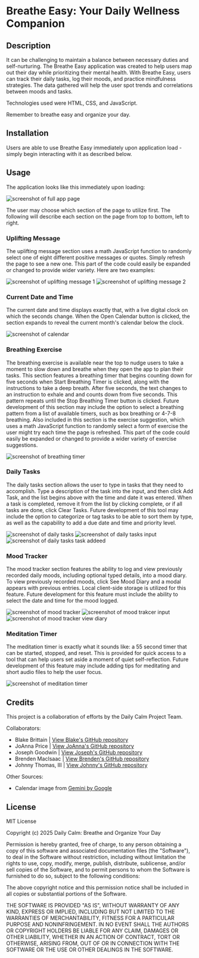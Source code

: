# Breathe Easy: Your Daily Wellness Companion

## Description

It can be challenging to maintain a balance between necessary duties and self-nurturing. The Breathe Easy application was created to help users map out their day while prioritizing their mental health. With Breathe Easy, users can track their daily tasks, log their moods, and practice mindfulness strategies. The data gathered will help the user spot trends and correlations between moods and tasks.

Technologies used were HTML, CSS, and JavaScript.

Remember to breathe easy and organize your day.

## Installation

Users are able to use Breathe Easy immediately upon application load - simply begin interacting with it as described below.

## Usage

The application looks like this immediately upon loading:

![screenshot of full app page](/assets/Full%20Page%20App.png)

The user may choose which section of the page to utilize first. The following will describe each section on the page from top to bottom, left to right. 

### Uplifting Message
The uplifting message section uses a math JavaScript function to randomly select one of eight different positive messages or quotes. Simply refresh the page to see a new one. This part of the code could easily be expanded or changed to provide wider variety. Here are two examples:

![screenshot of uplifting message 1](/assets/Uplifting%20Message%201.png)    ![screenshot of uplifting message 2](/assets/Uplifting%20Message%202.png)

### Current Date and Time
The current date and time displays exactly that, with a live digital clock on which the seconds change. When the Open Calendar button is clicked, the section expands to reveal the current month's calendar below the clock.

![screenshot of calendar](/assets/Calendar.png)

### Breathing Exercise
The breathing exercise is available near the top to nudge users to take a moment to slow down and breathe when they open the app to plan their tasks. This section features a breathing timer that begins counting down for five seconds when Start Breathing Timer is clicked, along with the instructions to take a deep breath. After five seconds, the text changes to an instruction to exhale and and counts down from five seconds. This pattern repeats until the Stop Breathing Timer button is clicked. Future development of this section may include the option to select a breathing pattern from a list of available timers, such as box breathing or 4-7-8 breathing. Also included in this section is the exercise suggestion, which uses a math JavaScript function to randomly select a form of exercise the user might try each time the page is refreshed. This part of the code could easily be expanded or changed to provide a wider variety of exercise suggestions.

![screenshot of breathing timer](/assets/Breathing%20Timer.png)

### Daily Tasks
The daily tasks section allows the user to type in tasks that they need to accomplish. Type a description of the task into the input, and then click Add Task, and the list begins above with the time and date it was entered. When a task is completed, remove it from the list by clicking complete, or if all tasks are done, click Clear Tasks. Future development of this tool may include the option to categorize or tag tasks to be able to sort them by type, as well as the capability to add a due date and time and priority level.

![screenshot of daily tasks](/assets/Daily%20Tasks.png)     ![screenshot of daily tasks input](/assets/Daily%20Tasks%20Input.png)     ![screenshot of daily tasks task addeed](/assets/Daily%20Tasks%20Task%20Added.png)

### Mood Tracker
The mood tracker section features the ability to log and view previously recorded daily moods, including optional typed details, into a mood diary. To view previously recorded moods, click See Mood Diary and a modal appears with previous entries. Local client-side storage is utilized for this feature. Future development for this feature must include the ability to select the date and time for the mood logged.

![screenshot of mood tracker](/assets/Mood%20Tracker.png)
![screenshot of mood trakcer input](/assets/Mood%20Tracker%20Input.png)
![screenshot of mood tracker view diary](/assets/Mood%20Tracker%20View%20Diary.png)

### Meditation Timer
The meditation timer is exactly what it sounds like: a 55 second timer that can be started, stopped, and reset. This is provided for quick access to a tool that can help users set aside a moment of quiet self-reflection. Future development of this feature may include adding tips for meditating and short audio files to help the user focus.

![screenshot of meditation timer](/assets/Meditation%20Timer.png)

## Credits

This project is a collaboration of efforts by the Daily Calm Project Team.

Collaborators:
- Blake Brittain | [View Blake's GitHub repository](https://github.com/Blakenb)
- JoAnna Price | [View JoAnna's GitHub repository](https://github.com/jo-price)
- Joseph Goodwin | [View Joseph's GitHub repository](https://github.com/Joseph-Goodwin001)
- Brenden MacIsaac | [View Brenden's GitHub repository](https://github.com/brendenmacisaac)
- Johnny Thomas, III | [View Johnny's GitHub repository](https://github.com/NFToonz)

Other Sources:
- Calendar image from [Gemini by Google](https://gemini.google.com/)
<!-- If you used any third-party assets that require attribution, list the creators with links to their primary web presence in this section. 

If you followed tutorials, include links to those here as well. -->

## License

MIT License

Copyright (c) 2025 Daily Calm: Breathe and Organize Your Day

Permission is hereby granted, free of charge, to any person obtaining a copy
of this software and associated documentation files (the "Software"), to deal
in the Software without restriction, including without limitation the rights
to use, copy, modify, merge, publish, distribute, sublicense, and/or sell
copies of the Software, and to permit persons to whom the Software is
furnished to do so, subject to the following conditions:

The above copyright notice and this permission notice shall be included in all
copies or substantial portions of the Software.

THE SOFTWARE IS PROVIDED "AS IS", WITHOUT WARRANTY OF ANY KIND, EXPRESS OR
IMPLIED, INCLUDING BUT NOT LIMITED TO THE WARRANTIES OF MERCHANTABILITY,
FITNESS FOR A PARTICULAR PURPOSE AND NONINFRINGEMENT. IN NO EVENT SHALL THE
AUTHORS OR COPYRIGHT HOLDERS BE LIABLE FOR ANY CLAIM, DAMAGES OR OTHER
LIABILITY, WHETHER IN AN ACTION OF CONTRACT, TORT OR OTHERWISE, ARISING FROM,
OUT OF OR IN CONNECTION WITH THE SOFTWARE OR THE USE OR OTHER DEALINGS IN THE
SOFTWARE.